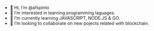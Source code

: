 - 👋 Hi, I’m @afspinto
- 👀 I’m interested in learning programming laguages.
- 🌱 I’m currently learning JAVASCRIPT, NODE.JS & GO.
- 💞️ I’m looking to collaborate on new pojects related with blockchain.
